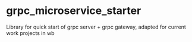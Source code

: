 # grpc_microservice_starter
Library for quick start of grpc server + grpc gateway, adapted for current work projects in wb
